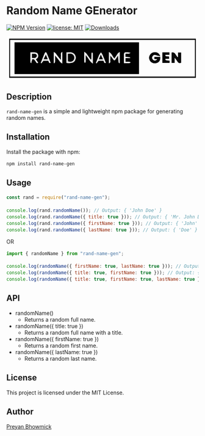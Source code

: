 # Random Name GEnerator

[![NPM Version](https://img.shields.io/npm/v/rand-name-gen)](https://img.shields.io/npm/v/rand-name-gen)
[![license: MIT](https://img.shields.io/badge/License-MIT-yellow.svg)](https://opensource.org/licenses/MIT)
[![Downloads](https://img.shields.io/npm/dt/rand-name-gen)](https://img.shields.io/npm/dt/rand-name-gen)

<div align="center">
    <img src="./assets/logo.png" alt="Logo" width="500">
</div>

## Description

`rand-name-gen` is a simple and lightweight npm package for generating random names.

## Installation

Install the package with npm:

```sh
npm install rand-name-gen
```

## Usage

```javascript
const rand = require("rand-name-gen");

console.log(rand.randomName()); // Output: { 'John Doe' }
console.log(rand.randomName({ title: true })); // Output: { 'Mr. John Doe' }
console.log(rand.randomName({ firstName: true })); // Output: { 'John' }
console.log(rand.randomName({ lastName: true })); // Output: { 'Doe' }
```

OR

```javascript
import { randomName } from "rand-name-gen";

console.log(randomName({ firstName: true, lastName: true })); // Output: { 'John Doe' }
console.log(randomName({ title: true, firstName: true })); // Output: { 'Mr. John' }
console.log(randomName({ title: true, firstName: true, lastName: true })); // Output: { 'Mr. John Doe' }
```

## API

- randomName()
  - Returns a random full name.
- randomName({ title: true })
  - Returns a random full name with a title.
- randomName({ firstName: true })
  - Returns a random first name.
- randomName({ lastName: true })
  - Returns a random last name.

## License

This project is licensed under the MIT License.

## Author

[Preyan Bhowmick](https://github.com/preyan)
